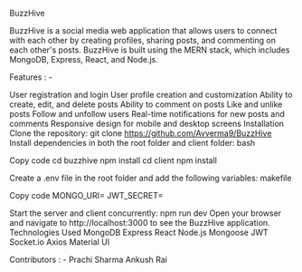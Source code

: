 BuzzHive

BuzzHive is a social media web application that allows users to connect with each other by creating profiles, sharing posts, and commenting on each other's posts. BuzzHive is built using the MERN stack, which includes MongoDB, Express, React, and Node.js.

Features : - 

User registration and login
User profile creation and customization
Ability to create, edit, and delete posts
Ability to comment on posts
Like and unlike posts
Follow and unfollow users
Real-time notifications for new posts and comments
Responsive design for mobile and desktop screens
Installation
Clone the repository: git clone https://github.com/Avverma9/BuzzHive
Install dependencies in both the root folder and client folder:
bash

Copy code
cd buzzhive
npm install
cd client
npm install

Create a .env file in the root folder and add the following variables:
makefile

Copy code
MONGO_URI=<your-mongodb-uri>
JWT_SECRET=<your-jwt-secret>

Start the server and client concurrently:
npm run dev
Open your browser and navigate to http://localhost:3000 to see the BuzzHive application.
Technologies Used
MongoDB
Express
React
Node.js
Mongoose
JWT
Socket.io
Axios
Material UI

Contributors : -
Prachi Sharma
Ankush Rai
